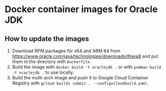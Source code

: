 # Docker container images for Oracle JDK

## How to update the images

1. Download RPM packages for x64 and ARM 64 from
   https://www.oracle.com/java/technologies/downloads/#java8
   and put them in the directory with `Dockerfile`.
2. Build the image with `docker build -t oraclejdk .` or with
   `podman build -t oraclejdk .` to use locally.
3. Build the multi-arch image and push it to Google Cloud Container Registry
   with `gcloud builds submit . --config=cloudbuild.yaml`.
